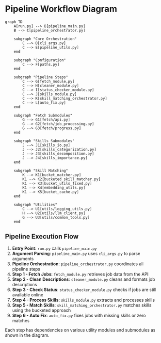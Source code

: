 # Pipeline Workflow Diagram

```mermaid
graph TD
    A[run.py] --> B[pipeline_main.py]
    B --> C[pipeline_orchestrator.py]
    
    subgraph "Core Orchestration"
        C --> D[cli_args.py]
        C --> E[pipeline_utils.py]
    end
    
    subgraph "Configuration"
        C --> F[paths.py]
    end
    
    subgraph "Pipeline Steps"
        C --> G[fetch_module.py]
        C --> H[cleaner_module.py]
        C --> I[status_checker_module.py]
        C --> J[skills_module.py]
        C --> K[skill_matching_orchestrator.py]
        C --> L[auto_fix.py]
    end
    
    subgraph "Fetch Submodules"
        G --> G1[fetch/api.py]
        G --> G2[fetch/job_processing.py]
        G --> G3[fetch/progress.py]
    end
    
    subgraph "Skills Submodules"
        J --> J1[skills_io.py]
        J --> J2[skills_categorization.py]
        J --> J3[skills_decomposition.py]
        J --> J4[skills_importance.py]
    end
    
    subgraph "Skill Matching"
        K --> K1[bucket_matcher.py]
        K1 --> K2[bucketed_skill_matcher.py]
        K1 --> K3[bucket_utils_fixed.py]
        K1 --> K4[embedding_utils.py]
        K1 --> K5[bucket_cache.py]
    end
    
    subgraph "Utilities"
        C --> U1[utils/logging_utils.py]
        H --> U2[utils/llm_client.py]
        G --> U3[utils/common_tools.py]
    end
```

## Pipeline Execution Flow

1. **Entry Point**: `run.py` calls `pipeline_main.py`
2. **Argument Parsing**: `pipeline_main.py` uses `cli_args.py` to parse arguments
3. **Pipeline Orchestration**: `pipeline_orchestrator.py` coordinates all pipeline steps
4. **Step 1 - Fetch Jobs**: `fetch_module.py` retrieves job data from the API
5. **Step 2 - Clean Descriptions**: `cleaner_module.py` cleans and formats job descriptions
6. **Step 3 - Check Status**: `status_checker_module.py` checks if jobs are still available online
7. **Step 4 - Process Skills**: `skills_module.py` extracts and processes skills
8. **Step 5 - Match Skills**: `skill_matching_orchestrator.py` matches skills using the bucketed approach
9. **Step 6 - Auto Fix**: `auto_fix.py` fixes jobs with missing skills or zero matches

Each step has dependencies on various utility modules and submodules as shown in the diagram.
